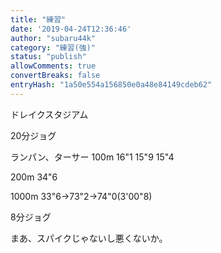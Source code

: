 ```yaml
---
title: "練習"
date: '2019-04-24T12:36:46'
author: "subaru44k"
category: "練習(強)"
status: "publish"
allowComments: true
convertBreaks: false
entryHash: "1a50e554a156850e0a48e84149cdeb62"
---
```

ドレイクスタジアム

20分ジョグ

ランパン、ターサー
100m
16"1
15"9
15"4

200m
34"6

1000m
33"6→73"2→74"0(3'00"8)

8分ジョグ

まあ、スパイクじゃないし悪くないか。
